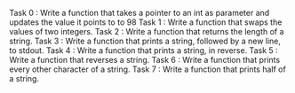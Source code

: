 Task 0 : Write a function that takes a pointer to an int as parameter and updates the value it points to to 98
Task 1 : Write a function that swaps the values of two integers.
Task 2 : Write a function that returns the length of a string.
Task 3 : Write a function that prints a string, followed by a new line, to stdout.
Task 4 : Write a function that prints a string, in reverse.
Task 5 : Write a function that reverses a string.
Task 6 : Write a function that prints every other character of a string.
Task 7 : Write a function that prints half of a string.

